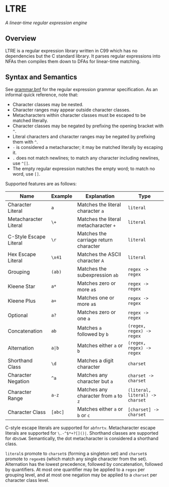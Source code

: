 # LTRE

_A linear-time regular expression engine_

## Overview

LTRE is a regular expression library written in C99 which has no dependencies but the C standard library. It parses regular expressions into NFAs then compiles them down to DFAs for linear-time matching.

## Syntax and Semantics

See [grammar.bnf](grammar.bnf) for the regular expression grammar specification. As an informal quick reference, note that:

- Character classes may be nested.
- Character ranges may appear outside character classes.
- Metacharacters within character classes must be escaped to be matched literally.
- Character classes may be negated by prefixing the opening bracket with `^`.
- Literal characters and character ranges may be negated by prefixing them with `^`.
- `-` is considered a metacharacter; it may be matched literally by escaping it.
- `.` does not match newlines; to match any character including newlines, use `^[]`.
- The empty regular expression matches the empty word; to match no word, use `[]`.

Supported features are as follows:

| Name                   | Example | Explanation                           | Type                            |
| ---------------------- | ------- | ------------------------------------- | ------------------------------- |
| Character Literal      | `a`     | Matches the literal character `a`     | `literal`                       |
| Metacharacter Literal  | `\+`    | Matches the literal metacharacter `+` | `literal`                       |
| C-Style Escape Literal | `\r`    | Matches the carriage return character | `literal`                       |
| Hex Escape Literal     | `\x41`  | Matches the ASCII character `A`       | `literal`                       |
| Grouping               | `(ab)`  | Matches the subexpression `ab`        | `regex -> regex`                |
| Kleene Star            | `a*`    | Matches zero or more `a`s             | `regex -> regex`                |
| Kleene Plus            | `a+`    | Matches one or more `a`s              | `regex -> regex`                |
| Optional               | `a?`    | Matches zero or one `a`               | `regex -> regex`                |
| Concatenation          | `ab`    | Matches `a` followed by `b`           | `(regex, regex) -> regex`       |
| Alternation            | `a\|b`  | Matches either `a` or `b`             | `(regex, regex) -> regex`       |
| Shorthand Class        | `\d`    | Matches a digit character             | `charset`                       |
| Character Negation     | `^a`    | Matches any character but `a`         | `charset -> charset`            |
| Character Range        | `a-z`   | Matches any character from `a` to `z` | `(literal, literal) -> charset` |
| Character Class        | `[abc]` | Matches either `a` or `b` or `c`      | `[charset] -> charset`          |

C-style escape literals are supported for `abfnrtv`. Metacharacter escape literals are supported for `\.-^$*+?[]()|`. Shorthand classes are supported for `dDsSwW`. Semantically, the dot metacharacter is considered a shorthand class.

`literal`s promote to `charset`s (forming a singleton set) and `charset`s promote to `regex`es (which match any single character from the set). Alternation has the lowest precedence, followed by concatenation, followed by quantifiers. At most one quantifier may be applied to a `regex` per grouping level, and at most one negation may be applied to a `charset` per character class level.
